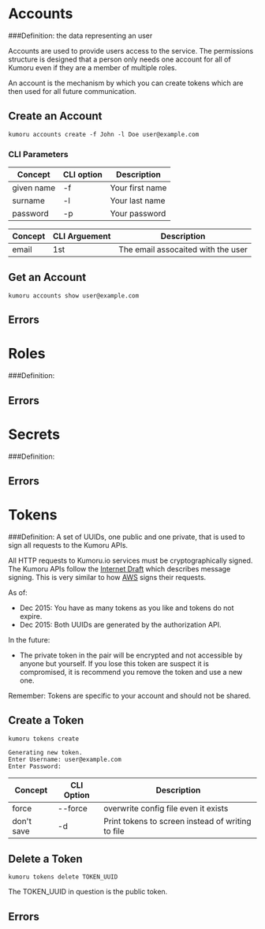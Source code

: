 # Accounts

###Definition: the data representing an user

Accounts are used to provide users access to the service.  The permissions structure is designed that a person only needs one account for all of Kumoru even if they are a member of multiple roles.

An account is the mechanism by which you can create tokens which are then used for all future communication.

## Create an Account

```shell
kumoru accounts create -f John -l Doe user@example.com
```

### CLI Parameters
Concept | CLI option | Description
------- | ---------- | -----------
given name | -f | Your first name
surname | -l | Your last name
password | -p | Your password

Concept | CLI Arguement | Description
------- | ------------- | -----------
email | 1st | The email assocaited with the user

## Get an Account

```shell
kumoru accounts show user@example.com
```

## Errors

# Roles

###Definition:

## Errors

# Secrets

###Definition:

## Errors

# Tokens

###Definition: A set of UUIDs, one public and one private, that is used to sign all requests to the Kumoru APIs.

All HTTP requests to Kumoru.io services must be cryptographically signed. The Kumoru APIs follow the [Internet Draft](http://tools.ietf.org/html/draft-cavage-http-signatures-05) which describes message signing. This is very similar to how [AWS](http://docs.aws.amazon.com/general/latest/gr/sigv4_signing.html) signs their requests.

As of:

- Dec 2015: You have as many tokens as you like and tokens do not expire.
- Dec 2015: Both UUIDs are generated by the authorization API.

In the future:

- The private token in the pair will be encrypted and not accessible by anyone but yourself. If you lose this token are suspect it is compromised, it is recommend you remove the token and use a new one.

<aside class="warning">Remember: Tokens are specific to your account and should not be shared.</aside>

## Create a Token

```shell
kumoru tokens create

Generating new token.
Enter Username: user@example.com
Enter Password:
```

Concept | CLI Option | Description
------- | ---------- | -----------
force | --force | overwrite config file even it exists
don't save | -d | Print tokens to screen instead of writing to file

## Delete a Token

```shell
kumoru tokens delete TOKEN_UUID
```

The TOKEN_UUID in question is the public token.

## Errors

